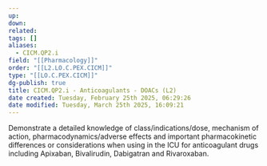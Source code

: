 ```yaml
---
up: 
down: 
related: 
tags: []
aliases:
  - CICM.QP2.i
field: "[[Pharmacology]]"
order: "[[L2.LO.C.PEX.CICM]]"
type: "[[LO.C.PEX.CICM]]"
dg-publish: true
title: CICM.QP2.i - Anticoagulants - DOACs (L2)
date created: Tuesday, February 25th 2025, 06:29:26
date modified: Tuesday, March 25th 2025, 16:09:21
---
```


Demonstrate a detailed knowledge of class/indications/dose, mechanism of action, pharmacodynamics/adverse effects and important pharmacokinetic differences or considerations when using in the ICU for anticoagulant drugs including Apixaban, Bivalirudin, Dabigatran and Rivaroxaban.
